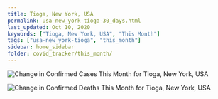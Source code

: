 ```yaml
---
title: Tioga, New York, USA
permalink: usa-new_york-tioga-30_days.html
last_updated: Oct 10, 2020
keywords: ["Tioga, New York, USA", "This Month"]
tags: ["usa-new_york-tioga", "this_month"]
sidebar: home_sidebar
folder: covid_tracker/this_month/
---
```


![Change in Confirmed Cases This Month for Tioga, New York, USA](images/graphs/usa-new_york-tioga-delta_confirmed-30_days_graph.png)

![Change in Confirmed Deaths This Month for Tioga, New York, USA](images/graphs/usa-new_york-tioga-delta_deaths-30_days_graph.png)
